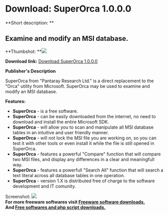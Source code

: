 # Download: SuperOrca 1.0.0.0

**Short description: **

## Examine and modify an MSI database.

  
**Thumbshot: **![](http://www.freewarefiles.com/screenshot/superorca_md.jpg)   
  
**Download link:** [Download SuperOrca 1.0.0.0](http://freesoftwares.boysofts.com/SuperOrca_program_43510.html)  
  

**Publisher's Description**  
  

SuperOrca from "Pantaray Research Ltd." is a direct replacement to the "Orca"
utility from Microsoft. SuperOrca may be used to examine and modify an MSI
database.

**Features:**

  * **SuperOrca** \- is a free software. 
  * **SuperOrca** \- can be easily downloaded from the internet, no need to download and install the entire Microsoft SDK. 
  * **SuperOrca** \- will allow you to scan and manipulate all MSI database tables in an intuitive and user friendly manner. 
  * **SuperOrca** \- will not lock the MSI file you are working on, so you can test it with other tools or even install it while the file is still opened in SuperOrca. 
  * **SuperOrca** \- features a powerful "Compare" function that will compare two MSI files, and display any differences in a clear and meaningfull way. 
  * **SuperOrca** \- features a powerfull "Search All" function that will search a text literal across all database tables in one operation. 
  * **SuperOrca** \- version 1.X is distributed free of charge to the software development and IT comunity. 

  
  
Screenshot: ![](http://www.freewarefiles.com/screenshot/superorca.jpg)  
**For more freeware softwares visit [Freeware software downloads.](http://freesoftwares.boysofts.com/)**   
**And [Free softwares and php script downloads.](http://www.boysofts.com/)**

